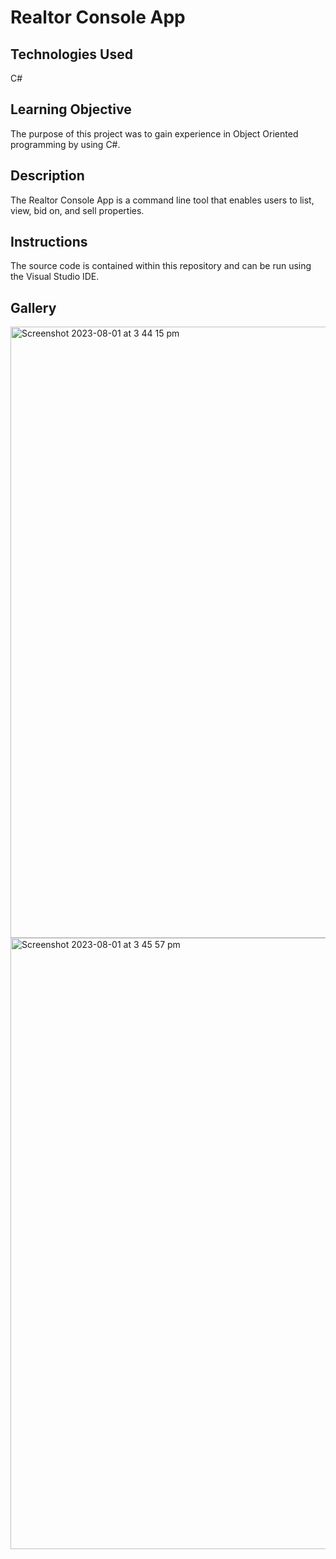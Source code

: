 <h1>Realtor Console App</h1>

<h2>Technologies Used</h2>
<p>C#</p>

<h2>Learning Objective</h2>
<p>The purpose of this project was to gain experience in Object Oriented programming by using C#.</p>

<h2>Description</h2>
<p>The Realtor Console App is a command line tool that enables users to list, view, bid on, and sell properties. </p>

<h2>Instructions</h2>
<p>The source code is contained within this repository and can be run using the Visual Studio IDE.</p>

<h2>Gallery</h2>
<img width="978" alt="Screenshot 2023-08-01 at 3 44 15 pm" src="https://github.com/seanadeymccaul/realtor-console-app/assets/103879392/13c2b78d-7bf5-4351-8891-3da3ffe2f871">
<img width="978" alt="Screenshot 2023-08-01 at 3 45 57 pm" src="https://github.com/seanadeymccaul/realtor-console-app/assets/103879392/68d6e170-b451-4ebd-9ea3-8c5285801c0a">
